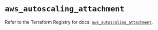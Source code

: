# `aws_autoscaling_attachment`

Refer to the Terraform Registry for docs: [`aws_autoscaling_attachment`](https://registry.terraform.io/providers/hashicorp/aws/5.83.0/docs/resources/autoscaling_attachment).
